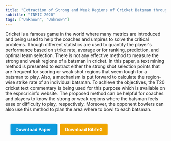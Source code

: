```yaml
---
title: "Extraction of Strong and Weak Regions of Cricket Batsman through Text-Commentary Analysis"
subtitle: "INMIC 2020"
tags: ["Unknown", "Unknown"]
---
```


Cricket is a famous game in the world where many metrics are introduced and being used to help the coaches and umpires to solve the critical problems. Though different statistics are used to quantify the player's performance based on strike rate, average or for ranking, prediction, and optimal team selection. There is not any effective method to measure the strong and weak regions of a batsman in cricket. In this paper, a text mining method is presented to extract either the strong shot selection points that are frequent for scoring or weak shot regions that seem tough for a batsman to play. Also, a mechanism is put forward to calculate the region-wise strike rate of an individual batsman. To achieve the objectives, the T20 cricket text commentary is being used for this purpose which is available on the espncricinfo website. The proposed method can be helpful for coaches and players to know the strong or weak regions where the batsman feels ease or difficulty to play, respectively. Moreover, the opponent bowlers can also use this method to plan the area where to bowl to each batsman.



<div style="margin-top: 1rem; padding: 1rem; display: inline-block;">

  <a href="https://doi.org/10.1109/INMIC50486.2020.9318089" target="_blank" style="background-color: #0d9bdc; color: white; padding: 10px 16px; margin-right: 8px; text-decoration: none; border-radius: 4px; font-weight: bold;">
    Download Paper
  </a>

  <a href="bib/extraction-of-strong-and-weak-regions-of-cricket-batsman-through-text-commentary-analysis.bib" download style="background-color: #f0a500; color: white; padding: 10px 16px; text-decoration: none; border-radius: 4px; font-weight: bold;">
    Download BibTeX
  </a>

</div>
